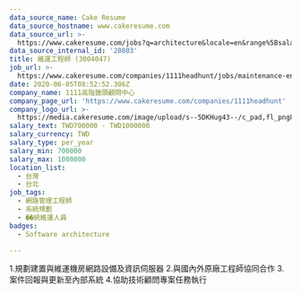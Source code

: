 ```yaml
---
data_source_name: Cake Resume
data_source_hostname: www.cakeresume.com
data_source_url: >-
  https://www.cakeresume.com/jobs?q=architecture&locale=en&range%5Bsalary_range%5D%5Bmin%5D=1000000&page=4
data_source_internal_id: '20803'
title: 維運工程師 (3004047)
job_url: >-
  https://www.cakeresume.com/companies/1111headhunt/jobs/maintenance-engineer-3004047
date: 2020-06-05T08:52:52.306Z
company_name: 1111高階獵頭顧問中心
company_page_url: 'https://www.cakeresume.com/companies/1111headhunt'
company_logo_url: >-
  https://media.cakeresume.com/image/upload/s--5DKHug43--/c_pad,fl_png8,h_200,w_200/v1531993906/jlp8g9p7p6bf58jc0zju.png
salary_text: TWD700000 - TWD1000000
salary_currency: TWD
salary_type: per_year
salary_min: 700000
salary_max: 1000000
location_list:
  - 台灣
  - 台北
job_tags:
  - 網路管理工程師
  - 系統規劃
  - ��統維運人員​
badges:
  - Software architecture

---
```


1.規劃建置與維運機房網路設備及資訊伺服器 2.與國內外原廠工程師協同合作 3.案件回報與更新至內部系統 4.協助技術顧問專案任務執行